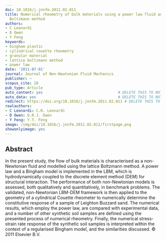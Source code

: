 ```yaml
---
doi: 10.1016/j.jnnfm.2011.02.011
title: Numerical rheometry of bulk materials using a power law fluid and the lattice
  Boltzmann method
authors:
- C Leonardi
- D Owen
- Y Feng
keywords:
- bingham plastic
- cylindrical couette rheometry
- granular material
- lattice boltzmann method
- power law
date: '2011-07-01'
journal: Journal of Non-Newtonian Fluid Mechanics
publisher: ~
scopus_cite: 28
pub_type: Article
auto_content: yes                                  # DELETE THIS TO NOT AUTO GENERATE CONTENT
auto_data: yes                                     # DELETE THIS TO NOT AUTO GENERATE METADATA
redirect: https://doi.org/10.1016/j.jnnfm.2011.02.011 # DELETE THIS TO NOT REDIRECT
realauthors:
- C Leonardi: C.R. Leonardi
- D Owen: D.R.J. Owen
- Y Feng: Y.T. Feng
image: /img/doi/10.1016/j.jnnfm.2011.02.011/firstpage.png
showonlyimage: yes
---
```



## Abstract
In the present study, the flow of bulk materials is characterised as a non-Newtonian fluid and modelled using the lattice Boltzmann method. A power law and a Bingham model is implemented in the LBM, which is hydrodynamically coupled to the discrete element method (DEM) for structural interaction. The performance of both non-Newtonian models is assessed, both qualitatively and quantitatively, in benchmark problems. The validated, non-Newtonian LBM-DEM framework is then applied to the geometry of a cylindrical Couette rheometer to numerically determine the constitutive response of a sample of Leighton Buzzard sand. The numerical results, which employ the power law, are compared with experimental data, and a number of other synthetic soil samples are defined using the presented process of numerical rheometry. Finally, the numerical stress-strain rate response of the synthetic soil samples is interpreted within the context of a regularised Bingham model, and the similarities discussed. © 2011 Elsevier B.V.
